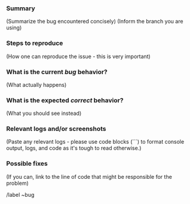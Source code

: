 <!---
Please read this!

Before opening a new issue, make sure to search for keywords in the issues
filtered by the "bug" label:

- https://gitlab.insight-centre.org/saffron/saffron/issues/issues?label_name=bug

and verify the issue you're about to submit isn't a duplicate.

If it is duplicate, then ensure it is exactly the same problem and just reopen the issue.
--->

### Summary

(Summarize the bug encountered concisely)
(Inform the branch you are using)

### Steps to reproduce

(How one can reproduce the issue - this is very important)

### What is the current *bug* behavior?

(What actually happens)

### What is the expected *correct* behavior?

(What you should see instead)

### Relevant logs and/or screenshots

(Paste any relevant logs - please use code blocks (```) to format console output,
logs, and code as it's tough to read otherwise.)

### Possible fixes

(If you can, link to the line of code that might be responsible for the problem)

/label ~bug
